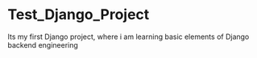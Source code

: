 # Test_Django_Project
Its my first Django project, where i am learning basic elements of Django backend engineering
